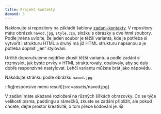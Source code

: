 ```yaml
---
title: Projekt kontakty
demand: 3
---
```


Naklonujte si repository na základě šablony [zadani-kontakty](https://github.com/Czechitas-podklady-WEB/zadani-kontakty).
V repository máte obrázek `navod.jpg`, `style.css`, složku s obrázky a dva html soubory.
Podle jména uvidíte, že jeden soubor je těžší varianta, kde je potřeba si vytvořit i strukturu HTML a druhý má již HTML strukturu napsanou a je potřeba doplnit „jen“ stylování.

Určitě doporučujeme nejdříve zkusit těžší variantu a podle zadání si rozmyslet, jak byste prvky v HTML strukturovaly, obalovaly, aby se daly dobře responzivně nastylovat.
Lehčí variantu můžete brát jako nápovědu.

Nakódujte stránku podle obrázku `navod.jpg`.

::fig[responsive menu result]{src=assets/navod.jpg}

V zadání máte ukázané rozložení na různých šířkách obrazovky.
Co se týče velikosti písma, paddingu a rámečků, zkuste se zadání přiblížit, ale pokud chcete, dejte prostor kreativitě, o tom přece kódování je. 😀
